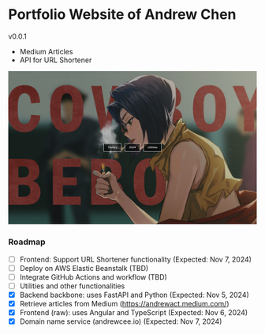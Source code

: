 # Portfolio Website of Andrew Chen 

v0.0.1 
* Medium Articles 
* API for URL Shortener

![image info](./images/homepage.png)

### Roadmap
- [ ] Frontend: Support URL Shortener functionality (Expected: Nov 7, 2024)
- [ ] Deploy on AWS Elastic Beanstalk (TBD) 
- [ ] Integrate GitHub Actions and workflow (TBD)
- [ ] Utilities and other functionalities
- [x] Backend backbone: uses FastAPI and Python (Expected: Nov 5, 2024)
- [x] Retrieve articles from Medium (https://andrewact.medium.com/) 
- [x] Frontend (raw): uses Angular and TypeScript (Expected: Nov 6, 2024)
- [x] Domain name service (andrewcee.io) (Expected: Nov 7, 2024)